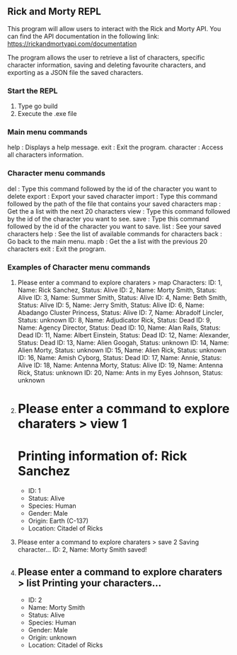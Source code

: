 ## Rick and Morty REPL

This program will allow users to interact with the Rick and Morty API. You can find the API documentation in the following link: https://rickandmortyapi.com/documentation

The program allows the user to retrieve a list of characters, specific character information, saving and deleting favourite characters, and exporting as a JSON file the saved characters.

### Start the REPL
1. Type go build
2. Execute the .exe file

### Main menu commands
help : Displays a help message. 
exit : Exit the program. 
character : Access all characters information.

### Character menu commands
del : Type this command followed by the id of the character you want to delete 
export : Export your saved character 
import : Type this command followed by the path of the file that contains your saved characters
map : Get the a list with the next 20 characters
view : Type this command followed by the id of the character you want to see.
save : Type this command followed by the id of the character you want to save.
list : See your saved characters
help : See the list of available commands for characters
back : Go back to the main menu.
mapb : Get the a list with the previous 20 characters
exit : Exit the program.


### Examples of Character menu commands
1.
    Please enter a command to explore charaters > map
    Characters: 
    ID: 1, Name: Rick Sanchez, Status: Alive
    ID: 2, Name: Morty Smith, Status: Alive
    ID: 3, Name: Summer Smith, Status: Alive
    ID: 4, Name: Beth Smith, Status: Alive
    ID: 5, Name: Jerry Smith, Status: Alive
    ID: 6, Name: Abadango Cluster Princess, Status: Alive
    ID: 7, Name: Abradolf Lincler, Status: unknown
    ID: 8, Name: Adjudicator Rick, Status: Dead
    ID: 9, Name: Agency Director, Status: Dead
    ID: 10, Name: Alan Rails, Status: Dead
    ID: 11, Name: Albert Einstein, Status: Dead
    ID: 12, Name: Alexander, Status: Dead
    ID: 13, Name: Alien Googah, Status: unknown
    ID: 14, Name: Alien Morty, Status: unknown
    ID: 15, Name: Alien Rick, Status: unknown
    ID: 16, Name: Amish Cyborg, Status: Dead
    ID: 17, Name: Annie, Status: Alive
    ID: 18, Name: Antenna Morty, Status: Alive
    ID: 19, Name: Antenna Rick, Status: unknown
    ID: 20, Name: Ants in my Eyes Johnson, Status: unknown


2. 
    Please enter a command to explore charaters > view 1
    ==========================================
    Printing information of: Rick Sanchez
    ==========================================
    - ID: 1
    - Status: Alive
    - Species: Human
    - Gender: Male
    - Origin: Earth (C-137)
    - Location: Citadel of Ricks

3.
    Please enter a command to explore charaters > save 2
    Saving character...
    ID: 2, Name: Morty Smith saved!

4.
    Please enter a command to explore charaters > list
    Printing your characters...
    -------------------------------
    - ID: 2
    - Name: Morty Smith
    - Status: Alive
    - Species: Human
    - Gender: Male
    - Origin: unknown
    - Location: Citadel of Ricks